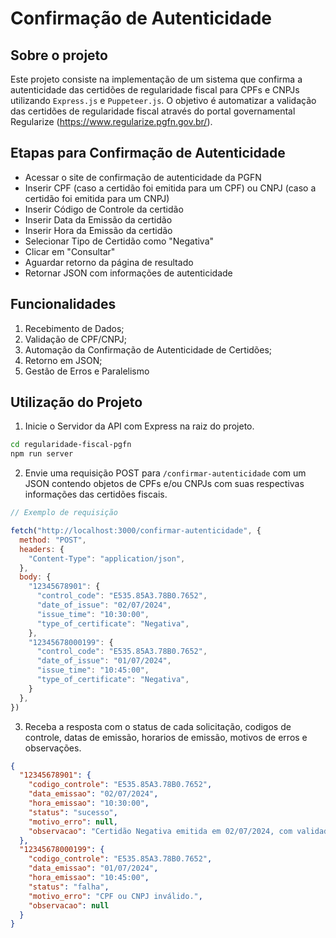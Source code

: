 # Confirmação de Autenticidade

## Sobre o projeto

Este projeto consiste na implementação de um sistema que confirma a autenticidade das certidões de regularidade fiscal para CPFs e CNPJs utilizando `Express.js` e `Puppeteer.js`. O objetivo é automatizar a validação das certidões de regularidade fiscal através do portal governamental Regularize (https://www.regularize.pgfn.gov.br/).

## Etapas para Confirmação de Autenticidade

- Acessar o site de confirmação de autenticidade da PGFN
- Inserir CPF (caso a certidão foi emitida para um CPF) ou CNPJ (caso a certidão foi emitida para um CNPJ)
- Inserir Código de Controle da certidão
- Inserir Data da Emissão da certidão
- Inserir Hora da Emissão da certidão
- Selecionar Tipo de Certidão como "Negativa"
- Clicar em "Consultar"
- Aguardar retorno da página de resultado
- Retornar JSON com informações de autenticidade

## Funcionalidades

1. Recebimento de Dados;
2. Validação de CPF/CNPJ;
3. Automação da Confirmação de Autenticidade de Certidões;
4. Retorno em JSON;
5. Gestão de Erros e Paralelismo

## Utilização do Projeto

1. Inicie o Servidor da API com Express na raiz do projeto.

```bash
cd regularidade-fiscal-pgfn
npm run server
```

2. Envie uma requisição POST para `/confirmar-autenticidade` com um JSON contendo objetos de CPFs e/ou CNPJs com suas respectivas informações das certidões fiscais.

```JavaScript
// Exemplo de requisição

fetch("http://localhost:3000/confirmar-autenticidade", {
  method: "POST",
  headers: {
    "Content-Type": "application/json",
  },
  body: {
    "12345678901": {
      "control_code": "E535.85A3.78B0.7652",
      "date_of_issue": "02/07/2024",
      "issue_time": "10:30:00",
      "type_of_certificate": "Negativa",
    },
    "12345678000199": {
      "control_code": "E535.85A3.78B0.7652",
      "date_of_issue": "01/07/2024",
      "issue_time": "10:45:00",
      "type_of_certificate": "Negativa",
    }
  },
})

```

3. Receba a resposta com o status de cada solicitação, codigos de controle, datas de emissão, horarios de emissão, motivos de erros e observações.

```json
{
  "12345678901": {
    "codigo_controle": "E535.85A3.78B0.7652",
    "data_emissao": "02/07/2024",
    "hora_emissao": "10:30:00",
    "status": "sucesso",
    "motivo_erro": null,
    "observacao": "Certidão Negativa emitida em 02/07/2024, com validade até 29/12/2024."
  },
  "12345678000199": {
    "codigo_controle": "E535.85A3.78B0.7652",
    "data_emissao": "01/07/2024",
    "hora_emissao": "10:45:00",
    "status": "falha",
    "motivo_erro": "CPF ou CNPJ inválido.",
    "observacao": null
  }
}
```
